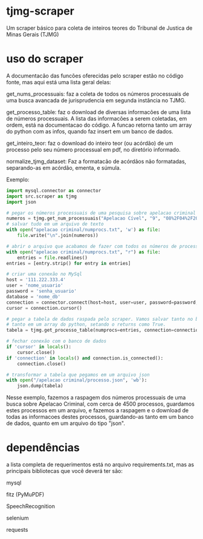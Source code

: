 # tjmg-scraper
Um scraper básico para coleta de inteiros teores do Tribunal de Justica de Minas Gerais (TJMG)

# uso do scraper

A documentacão das funcões oferecidas pelo scraper estão no código fonte, mas aqui está uma lista geral delas:

get_nums_processuais: faz a coleta de todos os números processuais de uma busca avancada de jurisprudencia em segunda instância no TJMG.

get_processo_table: faz o download de diversas informacões de uma lista de números processuais. A lista das informacões a serem coletadas, em ordem, está na documentacao do código. A funcao retorna tanto um array do python com as infos, quando faz insert em um banco de dados.

get_inteiro_teor: faz o download do inteiro teor (ou acórdão) de um processo pelo seu número processual em pdf, no diretório informado.

normalize_tjmg_dataset: Faz a formatacão de acórdãos não formatadas, separando-as em acórdão, ementa, e súmula.


Exemplo:

```python
import mysql.connector as connector
import src.scraper as tjmg
import json

# pegar os números processuais de uma pesquisa sobre apelacao criminal
numeros = tjmg.get_num_processuais("Apelacao Cível", "9", "08%2F04%2F2023", "08%2F05%2F2023")
# salvar tudo em um arquivo de texto
with open("apelacao criminal/numprocs.txt", 'w') as file:
    file.write("\n".join(numeros))

# abrir o arquivo que acabamos de fazer com todos os números de processo
with open("apelacao criminal/numprocs.txt", "r") as file:
    entries = file.readlines()
entries = [entry.strip() for entry in entries]

# criar uma conexão no MySql
host = '111.222.333.4'
user = 'nome_usuario'
password = 'senha_usuario'
database = 'nome_db'
connection = connector.connect(host=host, user=user, password=password, port=3306, database=database)
cursor = connection.cursor()

# pegar a tabela de dados raspada pelo scraper. Vamos salvar tanto no banco de dados, passando a conexao e o cursor, 
# tanto em um array do python, setando o returns como True.
tabela = tjmg.get_processo_table(numprocs=entries, connection=connection, cursor=cursor, returns=True)

# fechar conexão com o banco de dados
if 'cursor' in locals():
    cursor.close()
if 'connection' in locals() and connection.is_connected():
    connection.close()

# transformar a tabela que pegamos em um arquivo json
with open("/apelacao criminal/processo.json", 'wb'):
    json.dump(tabela)
```

Nesse exemplo, fazemos a raspagem dos números processuais de uma busca sobre Apelacao Criminal, com cerca de 4500 processos, guardamos estes processos em um arquivo, e fazemos a raspagem e o download de todas as informacoes destes processos, guardando-as tanto em um banco de dados, quanto em um arquivo do tipo "json".

# dependências

a lista completa de requerimentos está no arquivo requirements.txt, mas as principais bibliotecas que você deverá ter são:

mysql

fitz (PyMuPDF)

SpeechRecognition

selenium

requests
